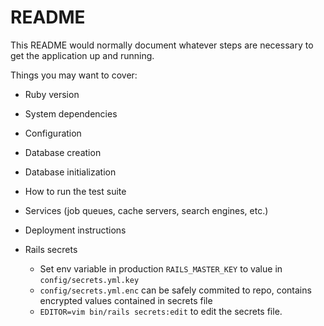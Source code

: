 # README

This README would normally document whatever steps are necessary to get the
application up and running.

Things you may want to cover:

* Ruby version

* System dependencies

* Configuration

* Database creation

* Database initialization

* How to run the test suite

* Services (job queues, cache servers, search engines, etc.)

* Deployment instructions

* Rails secrets
  * Set env variable in production `RAILS_MASTER_KEY` to value in `config/secrets.yml.key`
  * `config/secrets.yml.enc` can be safely commited to repo, contains encrypted values contained in secrets file
  * `EDITOR=vim bin/rails secrets:edit` to edit the secrets file.
